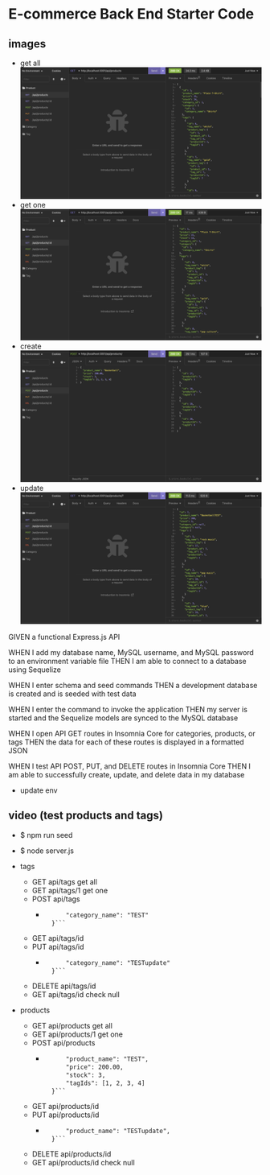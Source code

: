 # E-commerce Back End Starter Code

## images
- get all
![all](./assets/all.png)
- get one
![one](./assets/one.png)
- create
![create](./assets/create.png)
- update
![update](./assets/update.png)


GIVEN a functional Express.js API

WHEN I add my database name, MySQL username, and MySQL password to an environment variable file
THEN I am able to connect to a database using Sequelize

WHEN I enter schema and seed commands
THEN a development database is created and is seeded with test data

WHEN I enter the command to invoke the application
THEN my server is started and the Sequelize models are synced to the MySQL database

WHEN I open API GET routes in Insomnia Core for categories, products, or tags
THEN the data for each of these routes is displayed in a formatted JSON

WHEN I test API POST, PUT, and DELETE routes in Insomnia Core
THEN I am able to successfully create, update, and delete data in my database


- update env
## video (test products and tags)
- $ npm run seed
- $ node server.js

- tags
    - GET   api/tags      get all
    - GET   api/tags/1    get one
    - POST  api/tags
        - ```{
                "category_name": "TEST"
            }```
    - GET   api/tags/id
    - PUT   api/tags/id
        - ```{
                "category_name": "TESTupdate"
            }```
    - DELETE api/tags/id
    - GET   api/tags/id    check null

- products
    - GET   api/products      get all
    - GET   api/products/1    get one
    - POST  api/products
        - ```{
                "product_name": "TEST",
                "price": 200.00,
                "stock": 3,
                "tagIds": [1, 2, 3, 4]
            }```
    - GET   api/products/id
    - PUT   api/products/id
        - ```{
                "product_name": "TESTupdate",
            }```
    - DELETE api/products/id
    - GET   api/products/id    check null


